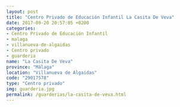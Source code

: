 ```yaml
---
layout: post
title: "Centro Privado de Educación Infantil La Casita De Veva"
date: 2017-09-20 20:57:05 +0200
categories:
- Centro Privado de Educación Infantil
- malaga
- villanueva-de-algaidas
- Centro privado
- guarderia
name: "La Casita De Veva"
province: "Málaga"
location: "Villanueva de Algaidas"
code: "29017578"
type: "Centro privado"
img: guarderia.jpg
permalink: /guarderias/la-casita-de-veva.html
---
```

